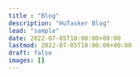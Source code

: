 ```yaml
---
title : "Blog"
description: "HuTasker Blog"
lead: "sample"
date: 2022-07-05T10:00:00+00:00
lastmod: 2022-07-05T10:00:00+00:00
draft: false
images: []
---
```

